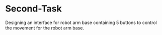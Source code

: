 # Second-Task
Designing an interface for robot arm base containing 5 buttons to control the movement for the robot arm base.

